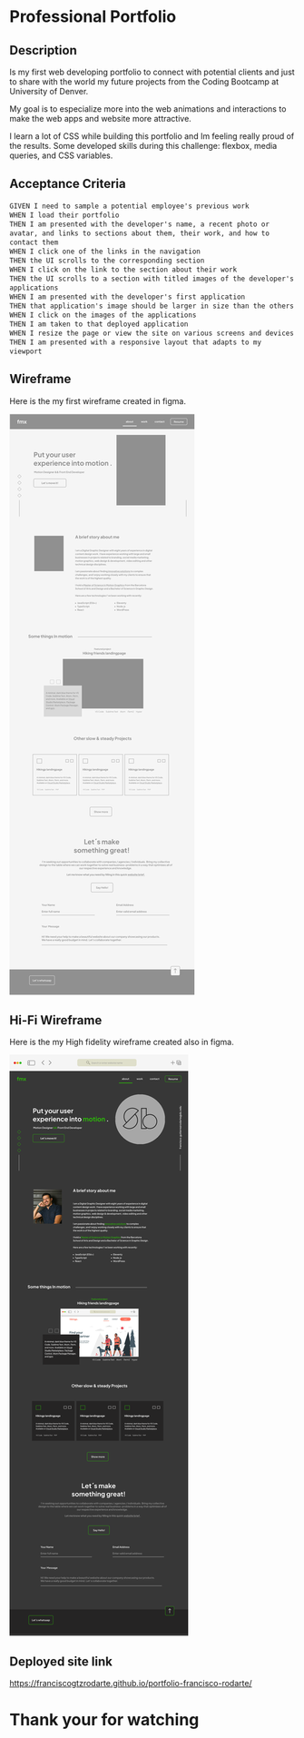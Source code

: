 # Professional Portfolio

## Description

Is my first web developing portfolio to connect with potential clients and just to share with the world my future projects from the Coding Bootcamp at University of Denver.

My goal is to especialize more into the web animations and interactions to make the web apps and website more attractive.

I learn a lot of CSS while building this portfolio and Im feeling really proud of the results. Some developed skills during this challenge: flexbox, media queries, and CSS variables.

## Acceptance Criteria

```
GIVEN I need to sample a potential employee's previous work
WHEN I load their portfolio
THEN I am presented with the developer's name, a recent photo or avatar, and links to sections about them, their work, and how to contact them
WHEN I click one of the links in the navigation
THEN the UI scrolls to the corresponding section
WHEN I click on the link to the section about their work
THEN the UI scrolls to a section with titled images of the developer's applications
WHEN I am presented with the developer's first application
THEN that application's image should be larger in size than the others
WHEN I click on the images of the applications
THEN I am taken to that deployed application
WHEN I resize the page or view the site on various screens and devices
THEN I am presented with a responsive layout that adapts to my viewport
```

## Wireframe

Here is the my first wireframe created in figma.

![alt text](assets/images/Wireframe-1.png)

## Hi-Fi Wireframe

Here is the my High fidelity wireframe created also in figma.

![alt text](assets/images/Wireframe-HiFi.png)

## Deployed site link
https://franciscogtzrodarte.github.io/portfolio-francisco-rodarte/

# Thank your for watching
